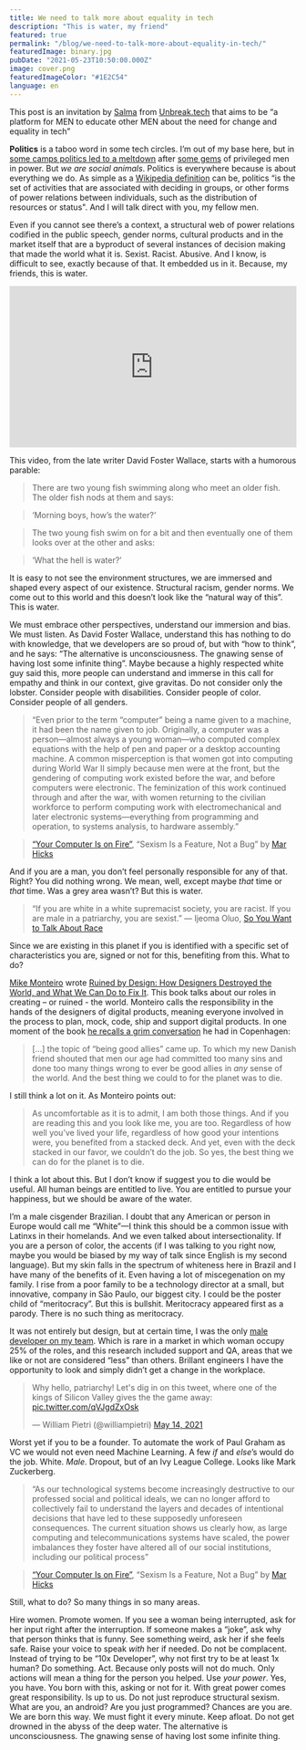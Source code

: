 ```yaml
---
title: We need to talk more about equality in tech
description: "This is water, my friend"
featured: true
permalink: "/blog/we-need-to-talk-more-about-equality-in-tech/"
featuredImage: binary.jpg
pubDate: "2021-05-23T10:50:00.000Z"
image: cover.png
featuredImageColor: "#1E2C54"
language: en
---
```


<p class="lead">This post is an invitation by <a href="https://twitter.com/whitep4nth3r" target="_blank">Salma</a> from <a href="https://unbreak.tech/" target="_blank">Unbreak.tech</a> that aims to be “a platform for MEN to educate other MEN about the need for change and equality in tech”</p>

**Politics** is a taboo word in some tech circles. I’m out of my base here, but in [some camps politics led to a meltdown](https://www.theverge.com/2021/5/3/22418208/basecamp-all-hands-meeting-employee-resignations-buyouts-implosion) after [some gems](https://world.hey.com/jason/changes-at-basecamp-7f32afc5) of privileged men in power. But _we are social animals_. Politics is everywhere because is about everything we do. As simple as a [Wikipedia definition](https://en.wikipedia.org/wiki/Politics) can be, politics “is the set of activities that are associated with deciding in groups, or other forms of power relations between individuals, such as the distribution of resources or status". And I will talk direct with you, my fellow men.

Even if you cannot see there’s a context, a structural web of power relations codified in the public speech, gender norms, cultural products and in the market itself that are a byproduct of several instances of decision making that made the world what it is. Sexist. Racist. Abusive. And I know, is difficult to see, exactly because of that. It embedded us in it. Because, my friends, this is water.

<style>.embed-container { position: relative; padding-bottom: 56.25%; height: 0; overflow: hidden; max-width: 100%; } .embed-container iframe, .embed-container object, .embed-container embed { position: absolute; top: 0; left: 0; width: 100%; height: 100%; }</style><div class='embed-container'>
<iframe title="YouTube" width="560" height="315" src="https://www.youtube.com/embed/8CrOL-ydFMI" frameBorder="0" allow="accelerometer; autoplay; clipboard-write; encrypted-media; gyroscope; picture-in-picture" allowfullscreen></iframe>
</div>

This video, from the late writer David Foster Wallace, starts with a humorous parable:

> There are two young fish swimming along who meet an older fish. The older fish nods at them and says:

> ‘Morning boys, how’s the water?’

> The two young fish swim on for a bit and then eventually one of them looks over at the other and asks:

> ‘What the hell is water?’

It is easy to not see the environment structures, we are immersed and shaped every aspect of our existence. Structural racism, gender norms. We come out to this world and this doesn’t look like the “natural way of this”. This is water.

We must embrace other perspectives, understand our immersion and bias. We must listen. As David Foster Wallace, understand this has nothing to do with knowledge, that we developers are so proud of, but with “how to think”, and he says: “The alternative is unconsciousness. The gnawing sense of having lost some infinite thing”. Maybe because a highly respected white guy said this, more people can understand and immerse in this call for empathy and think in our context, give gravitas. Do not consider only the lobster. Consider people with disabilities. Consider people of color. Consider people of all genders.

> “Even prior to the term “computer” being a name given to a machine, it had been the name given to job. Originally, a computer was a person—almost always a young woman—who computed complex equations with the help of pen and paper or a desktop accounting machine. A common misperception is that women got into computing during World War II simply because men were at the front, but the gendering of computing work existed before the war, and before computers were electronic. The feminization of this work continued through and after the war, with women returning to the civilian workforce to perform computing work with electromechanical and later electronic systems—everything from programming and operation, to systems analysis, to hardware assembly.”

> [“Your Computer Is on Fire”](https://mitpress.mit.edu/books/your-computer-fire), “Sexism Is a Feature, Not a Bug” by [Mar Hicks](https://marhicks.com/)

And if you are a man, you don’t feel personally responsible for any of that. Right? You did nothing wrong. We mean, well, except maybe _that_ time or _that_ time. Was a grey area wasn’t? But this is water.

> “If you are white in a white supremacist society, you are racist. If you are male in a patriarchy, you are sexist.” — Ijeoma Oluo, [So You Want to Talk About Race](https://amzn.to/3fJ62BW)

Since we are existing in this planet if you is identified with a specific set of characteristics you are, signed or not for this, benefiting from this. What to do?

[Mike Monteiro](https://twitter.com/monteiro) wrote [Ruined by Design: How Designers Destroyed the World, and What We Can Do to Fix It](https://amzn.to/3ffmZ7W). This book talks about our roles in creating – or ruined - the world. Monteiro calls the responsibility in the hands of the designers of digital products, meaning everyone involved in the process to plan, mock, code, ship and support digital products. In one moment of the book [he recalls a grim conversation](https://monteiro.medium.com/d-r-e-a-m-74935dacfaf5) he had in Copenhagen:

> […] the topic of “being good allies” came up. To which my new Danish friend shouted that men our age had committed too many sins and done too many things wrong to ever be good allies in _any_ sense of the world. And the best thing we could to for the planet was to die. 

I still think a lot on it. As Monteiro points out: 

> As uncomfortable as it is to admit, I am both those things. And if you are reading this and you look like me, you are too. Regardless of how well you’ve lived your life, regardless of how good your intentions were, you benefited from a stacked deck. And yet, even with the deck stacked in our favor, we couldn’t do the job. So yes, the best thing we can do for the planet is to die.

I think a lot about this. But I don’t know if suggest you to die would be useful. All human beings are entitled to live. You are entitled to pursue your happiness, but we should be aware of the water.

I’m a male cisgender Brazilian. I doubt that any American or person in Europe would call me “White”—I think this should be a common issue with Latinxs in their homelands. And we even talked about intersectionality. If you are a person of color, the accents (if I was talking to you right now, maybe you would be biased by my way of talk since English is my second language). But my skin falls in the spectrum of whiteness here in Brazil and I have many of the benefits of it. Even having a lot of miscegenation on my family. I rise from a poor family to be a technology director at a small, but innovative, company in São Paulo, our biggest city. I could be the poster child of “meritocracy”. But this is bullshit. Meritocracy appeared first as a parody. There is no such thing as meritocracy. 

It was not entirely but design, but at certain time, I was the only [male developer on my team](https://aws.amazon.com/blogs/startups/news-startup-nexo-runs-a-lean-tech-team-by-leveraging-aws-and-amplify/). Which is rare in a market in which woman occupy 25% of the roles, and this research included support and QA, areas that we like or not are considered “less” than others. Brillant engineers I have the  opportunity to look and simply didn’t get a change in the workplace.

<blockquote class="twitter-tweet"><p lang="en" dir="ltr">Why hello, patriarchy! Let&#39;s dig in on this tweet, where one of the kings of Silicon Valley gives the the game away: <a href="https://t.co/qVJgdZxOsk">pic.twitter.com/qVJgdZxOsk</a></p>&mdash; William Pietri (@williampietri) <a href="https://twitter.com/williampietri/status/1393201902762954752?ref_src=twsrc%5Etfw">May 14, 2021</a></blockquote> <script async src="https://platform.twitter.com/widgets.js" charset="utf-8"></script>

Worst yet if you to be a founder. To automate the work of Paul Graham as VC we would not even need Machine Learning. A few _if_ and _else_’s would do the job. White. _Male_. Dropout, but of an Ivy League College. Looks like Mark Zuckerberg.

> “As our technological systems become increasingly destructive to our professed social and political ideals, we can no longer afford to collectively fail to understand the layers and decades of intentional decisions that have led to these supposedly unforeseen consequences. The current situation shows us clearly how, as large computing and telecommunications systems have scaled, the power imbalances they foster have altered all of our social institutions, including our political process”

> [“Your Computer Is on Fire”](https://mitpress.mit.edu/books/your-computer-fire), “Sexism Is a Feature, Not a Bug” by [Mar Hicks](https://marhicks.com/)

Still, what to do? So many things in so many areas.

Hire women. Promote women. If you see a woman being interrupted, ask for her input right after the interruption. If someone makes a “joke”, ask why that person thinks that is funny. See something weird, ask her if she feels safe. Raise your voice to speak _with_ her if needed. Do not be complacent. Instead of trying to be “10x Developer”, why not first try to be at least 1x human? Do something. Act. Because only posts will not do much. Only actions will mean a thing for the person you helped. Use _your power_. Yes, you have. You born with this, asking or not for it. With great power comes great responsibility. Is up to us. Do not just reproduce structural sexism. What are you, an android? Are you just programmed? Chances are you are. We are born this way. We must fight it every minute. Keep afloat. Do not get drowned in the abyss of the deep water. The alternative is unconsciousness. The gnawing sense of having lost some infinite thing.